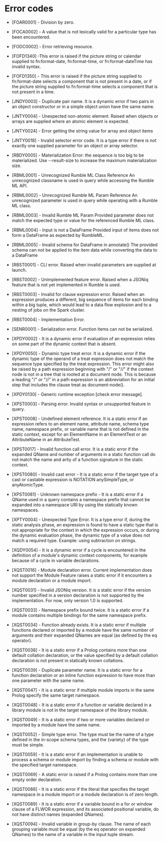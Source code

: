 # Error codes

- [FOAR0001] - Division by zero.

- [FOCA0002] - A value that is not lexically valid for a particular type has been encountered.

- [FODC0002] - Error retrieving resource.

- [FOFD1340] -This error is raised if the picture string or calendar supplied to fn:format-date, fn:format-time, or fn:format-dateTime has invalid syntax.

- [FOFD1350] - This error is raised if the picture string supplied to fn:format-date selects a component that is not present in a date, or if the picture string supplied to fn:format-time selects a component that is not present in a time.

- [JNDY0003] - Duplicate pair name. It is a dynamic error if two pairs in an object
 constructor or in a simple object union have the same name.

- [JNTY0004] - Unexpected non-atomic element. Raised when objects
or arrays are supplied where an atomic element is expected.

- [JNTY0024] - Error getting the string value for array and object items

- [JNTY0018] - Invalid selector error code.
It is a type error if there is not exactly one supplied parameter
for an object or array selector.

- [RBDY0005] - Materialization Error: the sequence is too big to be materialized. Use --result-size to increase the maximum  materialization size.

- [RBML0001] - Unrecognized Rumble ML Class Reference
An unrecognized classname is used in query while accessing the Rumble ML API.

- [RBML0002] - Unrecognized Rumble ML Param Reference
An unrecognized parameter is used in query while operating with a Rumble ML class.

- [RBML0003] - Invalid Rumble ML Param
Provided parameter does not match the expected type or value for the referenced Rumble ML class.

- [RBML0004] - Input is not a DataFrame
Provided input of items does not form a DataFrame as expected by RumbleML.

- [RBML0005] - Invalid schema for DataFrame in annotate()
The provided schema can not be applied to the item data while converting the data to a DataFrame

- [RBST0001] - CLI error. Raised when invalid parameters are supplied at launch.

- [RBST0002] - Unimplemented feature error.
Raised when a JSONiq feature that is not yet implemented in Rumble is used.

- [RBST0003] - Invalid for clause expression error.
Raised when an expression produces a different,
big sequence of items for each binding within a big tuple,
which would lead to a data flow explosion and to a nesting of jobs on the Spark cluster.

- [RBST0004] - Implementation Error.

- [SENR0001] - Serialization error. Function items can not be serialized.

- [XPDY0002] - It is a dynamic error if evaluation of an expression relies on some part of the dynamic context that is absent.

- [XPDY0050] - Dynamic type treat error. It is a dynamic error
if the dynamic type of the operand of a treat expression does not match
the sequence type specified by the treat expression. This error might
also be raised by a path expression beginning with "/" or "//"
if the context node is not in a tree that is rooted at a document node.
This is because a leading "/" or "//" in a path expression is an abbreviation
for an initial step that includes the clause treat as document-node().

- [XPDY0130] - Generic runtime exception [check error message].

- [XPST0003] - Parsing error.
Invalid syntax or unsupported feature in query.

- [XPST0008] - Undefined element reference. It is a static error
if an expression refers to an element name, attribute name, schema type name,
namespace prefix, or variable name that is not defined in the static context,
except for an ElementName in an ElementTest or an AttributeName in an AttributeTest.

- [XPST0017] - Invalid function call error.
It is a static error if the expanded QName and number
of arguments in a static function call do not match
the name and arity of a function signature in the static context.

- [XPST0080] - Invalid cast error - It is a static error
if the target type of a cast or castable expression is NOTATION anySimpleType, or anyAtomicType.

- [XPST0081] - Unknown namespace prefix - It is a static error
if a QName used in a query contains a namespace prefix that cannot be expanded
into a namespace URI by using the statically known namespaces.

- [XPTY0004] - Unexpected Type Error. 
It is a type error if, during the static analysis phase, 
an expression is found to have a static type that is not
appropriate for the context in which the expression occurs, 
or during the dynamic evaluation phase, the dynamic type of 
a value does not match a required type. 
Example: using subtraction on strings.

- [XQDY0054] - It is a dynamic error if a cycle is encountered
in the definition of a module's dynamic context components,
for example because of a cycle in variable declarations.

- [XQST0016] - Module declaration error. 
Current implementation does not support the Module Feature 
raises a static error if it encounters a module declaration 
or a module import.

- [XQST0031] - Invalid JSONiq version. It is a static error 
if the version number specified in a version declaration 
is not supported by the implementation. For now, only version 1.0 is supported.

- [XQST0033] - Namespace prefix bound twice. It is a static error if
a module contains multiple bindings for the same namespace prefix.

- [XQST0034] - Function already exists. It is a static error
if multiple functions declared or imported by a module have
the same number of arguments and their expanded QNames are equal
(as defined by the eq operator).

- [XQST0038] - It is a static error if a Prolog contains more than one default
collation declaration, or the value specified by a default collation
declaration is not present in statically known collations.

- [XQST0039] - Duplicate parameter name. It is a static error
for a function declaration or an inline function expression
to have more than one parameter with the same name.

- [XQST0047] - It is a static error if multiple module imports
in the same Prolog specify the same target namespace.

- [XQST0048] - It is a static error if a function or variable declared
in a library module is not in the target namespace of the library module.

- [XQST0049] - It is a static error if two or more variables
declared or imported by a module have the same name.

- [XQST0052] - Simple type error. The type must be
the name of a type defined in the in-scope schema types,
and the {variety} of the type must be simple.

- [XQST0059] - It is a static error if an implementation is unable
to process a schema or module import by finding a schema or module with
the specified target namespace.

- [XQST0069] - A static error is raised if a Prolog contains more than
one empty order declaration.

- [XQST0088] - It is a static error if the literal that specifies
the target namespace in a module import or a module declaration is of
zero length.

- [XQST0089] - It is a static error if a variable bound in a for or
window clause of a FLWOR expression, and its associated positional
variable, do not have distinct names (expanded QNames).

- [XQST0094] - Invalid variable in group-by clause. 
The name of each grouping variable must be equal 
(by the eq operator on expanded QNames) to the name of a 
variable in the input tuple stream.
